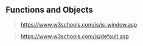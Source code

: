 ## Functions and Objects

> <https://www.w3schools.com/js/js_window.asp>

> <https://www.w3schools.com/js/default.asp>
